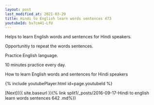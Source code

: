```yaml
---
layout: post
last_modified_at: 2021-03-29
title: Hindi to English learn words sentences 473 
youtubeId: bv7cm41-LfU
---
```

 
 
Helps to learn English words and sentences for Hindi speakers.

Opportunitiy to repeat the words sentences. 

Practice English language. 
 
10 minutes practice every day. 
 
How to learn English words and sentences for Hindi speakers 
 
{% include youtubePlayer.html id=page.youtubeId %}
 
 
[Next]({{ site.baseurl }}{% link  split1/_posts/2016-09-17-Hindi to english learn words sentences 642 .md%})
 
